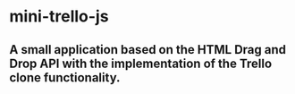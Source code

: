 # mini-trello-js
## A small application based on the HTML Drag and Drop API with the implementation of the Trello clone functionality.
